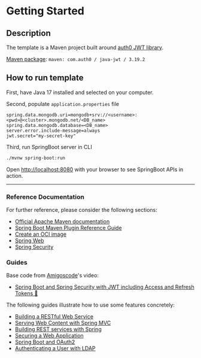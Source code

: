 # Getting Started

## Description

The template is a Maven project built around [auth0 JWT library](https://github.com/auth0/java-jwt).

[Maven package](https://mvnrepository.com/artifact/com.auth0/java-jwt): `maven: com.auth0 / java-jwt / 3.19.2`

## How to run template

First, have Java 17 installed and selected on your computer.

Second, populate `application.properties` file

```properties
spring.data.mongodb.uri=mongodb+srv://<username>:<pwd>@<cluster>.mongodb.net/<DB_name>
spring.data.mongodb.database=<DB_name>
server.error.include-message=always
jwt.secret="my-secret-key"
```

Third, run SpringBoot server in CLI

```bash
./mvnw spring-boot:run
```

Open [http://localhost:8080](http://localhost:8080) with your browser to see SpringBoot APIs in action.

---

### Reference Documentation
For further reference, please consider the following sections:

* [Official Apache Maven documentation](https://maven.apache.org/guides/index.html)
* [Spring Boot Maven Plugin Reference Guide](https://docs.spring.io/spring-boot/docs/2.6.7/maven-plugin/reference/html/)
* [Create an OCI image](https://docs.spring.io/spring-boot/docs/2.6.7/maven-plugin/reference/html/#build-image)
* [Spring Web](https://docs.spring.io/spring-boot/docs/2.6.7/reference/htmlsingle/#boot-features-developing-web-applications)
* [Spring Security](https://docs.spring.io/spring-boot/docs/2.6.7/reference/htmlsingle/#boot-features-security)

### Guides
Base code from [Amigoscode](https://www.youtube.com/channel/UC2KfmYEM4KCuA1ZurravgYw)'s video:

* [Spring Boot and Spring Security with JWT including Access and Refresh Tokens 🔑](https://www.youtube.com/watch?v=VVn9OG9nfH0)

The following guides illustrate how to use some features concretely:

* [Building a RESTful Web Service](https://spring.io/guides/gs/rest-service/)
* [Serving Web Content with Spring MVC](https://spring.io/guides/gs/serving-web-content/)
* [Building REST services with Spring](https://spring.io/guides/tutorials/bookmarks/)
* [Securing a Web Application](https://spring.io/guides/gs/securing-web/)
* [Spring Boot and OAuth2](https://spring.io/guides/tutorials/spring-boot-oauth2/)
* [Authenticating a User with LDAP](https://spring.io/guides/gs/authenticating-ldap/)

